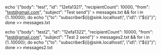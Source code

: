 echo '{"body": "test", "id": "12efa1321", "recipientCount": 10000, "from": "test@gmail.com", "subject": "Test send"}' > messages.txt && for i in {1..10000}; do echo "{\"to\": \"subscriber${i}@sink.localhost\", \"id\": \"${i}\"}"; done >> messages.txt

echo '{"body": "test2", "id": "12efa1322", "recipientCount": 10000, "from": "test@gmail.com", "subject": "Test 2 send"}' > messages2.txt && for i in {1..10000}; do echo "{\"to\": \"subscriber${i}@sink.localhost\", \"id\": \"${i}\"}"; done >> messages2.txt